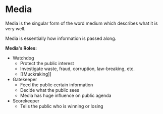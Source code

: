 # Media
Media is the singular form of the word medium which describes what it is very well. 

Media is essentially how information is passed along.

**Media's Roles:**
+ Watchdog
	- Protect the public interest
	- Investigate waste, fraud, corruption, law-breaking, etc.
	- [[Muckraking]]
+ Gatekeeper
	- Feed the public certain information
	- Decide what the public sees
	- Media has huge influence on public agenda
+ Scorekeeper
	- Tells the public who is winning or losing
